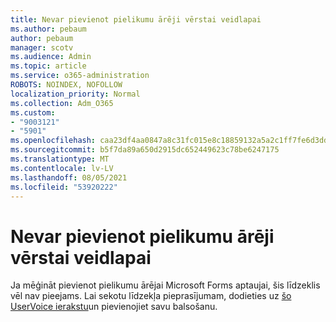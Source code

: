 ```yaml
---
title: Nevar pievienot pielikumu ārēji vērstai veidlapai
ms.author: pebaum
author: pebaum
manager: scotv
ms.audience: Admin
ms.topic: article
ms.service: o365-administration
ROBOTS: NOINDEX, NOFOLLOW
localization_priority: Normal
ms.collection: Adm_O365
ms.custom:
- "9003121"
- "5901"
ms.openlocfilehash: caa23df4aa0847a8c31fc015e8c18859132a5a2c1ff7fe6d3dd98357671c3435
ms.sourcegitcommit: b5f7da89a650d2915dc652449623c78be6247175
ms.translationtype: MT
ms.contentlocale: lv-LV
ms.lasthandoff: 08/05/2021
ms.locfileid: "53920222"
---
```

# <a name="unable-to-add-an-attachment-to-an-externally-facing-form"></a>Nevar pievienot pielikumu ārēji vērstai veidlapai

Ja mēģināt pievienot pielikumu ārējai Microsoft Forms aptaujai, šis līdzeklis vēl nav pieejams. Lai sekotu līdzekļa pieprasījumam, dodieties uz [šo UserVoice ierakstu](https://go.microsoft.com/fwlink/?linkid=2133069)un pievienojiet savu balsošanu.
